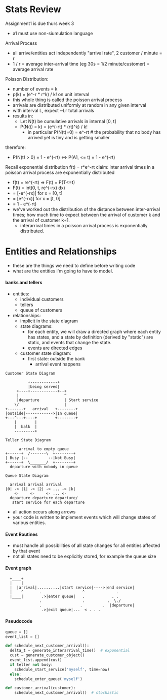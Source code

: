 Stats Review
============

Assignment1 is due thurs week 3
  - a1 must use non-siumulation language

Arrival Process
  - all arrive/entities act independently "arrival rate", 2 customer / minute = r
  - 1 / r = average inter-arrival time (eg 30s = 1/2 minute/customer) = average arrival rate


Poisson Distribution:
  - number of events = k
  - p(k) = (e^-r * r^k) / k! on unit interval
  - this whole thing is called the poisson arrival process
  - arrivals are distributed uniformly at random in any given interval
  - with interval L, expect ~Lr total arrivals
  - results in:
    - Let N(t) be cumulative arrivals in internal [0, t]
    - P(N(t) = k) = (e^(-rt) * (rt)^k) / k!
      - in particular P(N(t)=0) = e^-rt # the probability that no body has arrived yet is tiny and is getting smaller

therefore:
  - P(N(t) > 0) = 1 - e^(-rt) <=> P(A1, <= t) = 1 - e^(-rt)

Recall exponential distribution f(t) = r*e^-rt
claim: inter arrival times in a poisson arrival process are exponentially distributed
  - f(t) = re^(-rt) => F(t) = P(T<=t)
  - F(t) = int(0, t, re^(-rx) dx)
  - = [-e^(-rx)] for x = [0, t]
  - = [e^(-rx)] for x = [t, 0]
  - = 1 - e^(-rt)
  - we've worked out the distribution of the distance between inter-arrival times; how much time to expect between the arrival of customer k and the arrival of customer k+1.
    - interarrival times in a poisson arrival process is exponentially distributed.


Entities and Relationships
==========================

- these are the things we need to define before writing code
- what are the entities i'm going to have to model.

#### banks and tellers

- entities:
  - individual customers
  - tellers
  - queue of customers
- relationships:
  - implicit in the state diagram
  - state diagrams:
    - for each entity, we will draw a directed graph where each entity has states, and a state by definition (derived by "static") are static, and events that change the state.
    - events are directed edges
  - customer state diagram:
    - first state: outside the bank
      - arrival event happens

```
Customer State Diagram

          +------------+
          |being served|  
     +----+------------+--+
     |                    ^
     |departure           | Start service
    \/                    |
+-------+   arrival   +--------+
|outside|------------>|In queue|
+---^---+----+        +--------+
    |        |
    |  balk  |
    ---------+

Teller State Diagram

      arrival to empty queue
+------+  /-------\  +--------+
| Busy |--         --|Not Busy|
+------+  \_______/  +--------+
  departure with nobody in queue

Queue State Diagram

  arrival arrival arrival
|0| -> |1| -> |2| -> ... -> |k|
    <-     <-     <- ... <-
  departure departure departure/
   start service for each departure
```

- all action occurs along arrows
- your code is written to implement events which will change states of various entities.


#### Event Routines
- must handle all possibilities of all state changes for all entities affected by that event
- not all states need to be explicitly stored, for example the queue size

#### Event graph

```
  +____+
  |    |
  |  |arrival|..........|start service|---->|end service|
  |    ^       .                  ^              .
  |____|        .>|enter queue|   .            . .
               .                  .          .  \./
               .                 .         .  |departure|
                .>|exit queue|...  < . . .

```

#### Pseudocode

```python
queue = []
event_list = []

def schedule_next_customer_arrival():
  delta_t = generate_interarrival_time()  # exponential
  cust = generate_customer_object()
  event_list.append(cust)
  if teller not busy:
    schedule_start_service('myself', time=now)
  else:
    schedule_enter_queue('myself')

def customer_arrival(customer):
    schedule_next_customer_arrival()  # stochastic

```
